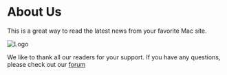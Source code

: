 # About Us
This is a great way to read the latest news from your favorite Mac site. 

![Logo](https://images.macrumors.com/images-new/macrumors-simple-logo-light.svg)

We like to thank all our readers for your support. If you have any questions, please check out our [forum](https://forums.macrumors.com)
